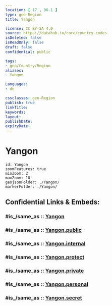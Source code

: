 ```yaml
---
location: [ 17 , 96.1 ] 
type: geo-Region
title: Yangon

license: CC BY-SA 4.0
source: https://datahub.io/core/country-codes
isDeleted: false
isReadOnly: false
draft: false
confidential: public

tags:
- geo/Country/Region
aliases:
- Yangon

Languages:
- de

cssclasses: geo-Region
publish: true
linkTitle: 
keywords: 
layout: 
publishDate: 
expiryDate: 
---
```


# Yangon

```leaflet
id: Yangon
zoomFeatures: true 
minZoom: 2 
maxZoom: 18
geojsonFolder: ./Yangon/
markerFolder: ./Yangon/
```


## Confidential Links & Embeds: 

### #is_/same_as :: [Yangon](/_Standards/Earth/Continent/Asia/Asia~South~East/Myanmar/States~Myanmar/Yangon.md) 

### #is_/same_as :: [Yangon.public](/_public/Earth/Continent/Asia/Asia~South~East/Myanmar/States~Myanmar/Yangon.public.md) 

### #is_/same_as :: [Yangon.internal](/_internal/Earth/Continent/Asia/Asia~South~East/Myanmar/States~Myanmar/Yangon.internal.md) 

### #is_/same_as :: [Yangon.protect](/_protect/Earth/Continent/Asia/Asia~South~East/Myanmar/States~Myanmar/Yangon.protect.md) 

### #is_/same_as :: [Yangon.private](/_private/Earth/Continent/Asia/Asia~South~East/Myanmar/States~Myanmar/Yangon.private.md) 

### #is_/same_as :: [Yangon.personal](/_personal/Earth/Continent/Asia/Asia~South~East/Myanmar/States~Myanmar/Yangon.personal.md) 

### #is_/same_as :: [Yangon.secret](/_secret/Earth/Continent/Asia/Asia~South~East/Myanmar/States~Myanmar/Yangon.secret.md)

